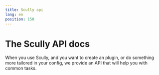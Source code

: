 ```yaml
---
title: Scully api
lang: en
position: 150
---
```


# The Scully API docs

When you use Scully, and you want to create an plugin, or do something more tailored in your config, we provide an API that will help you with common tasks.
